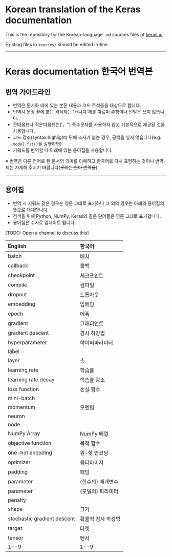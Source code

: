 # Korean translation of the Keras documentation

This is the repository for the Korean-language `.md` sources files of [keras.io](https://keras.io).

Existing files in `sources/` should be edited in-line.

---

# Keras documentation 한국어 번역본


## 번역 가이드라인

- 번역은 문서화 내에 있는 본문 내용과 코드 주석들을 대상으로 합니다.
- 번역시 문장 끝에 붙는 격식체는 'ㅂ니다'체를 따르며 존칭이나 반말은 쓰지 않습니다.
- 큰따옴표나 작은따옴표는('，") 특수문자를 사용하지 않고 기본적으로 제공된 것을 사용합니다.
- 코드 강조(syntax highlight) 뒤에 조사가 붙는 경우, 공백을 넣지 않습니다(e.g. `model.fit()`을 실행하면).
- 키워드를 번역할 때 아래에 있는 용어집을 사용합니다.

※ 번역은 다른 언어로 된 문서의 의미를 이해하고 한국어로 다시 표현하는 것이니 번역체는 자제해 주시기 바랍니다(~~우리는 한다 번역을~~).

---

## 용어집

- 번역 시 키워드 같은 경우는 영문 그대로 표기하나 그 외의 경우는 아래의 용어집의 뜻으로 대체합니다.
- 검색을 위해 Python, NumPy, Keras와 같은 단어들은 영문 그대로 표기합니다.
- 용어집은 수시로 업데이트 됩니다.

[TODO: Open a channel to discuss this]

| English            | 한국어                 |
|:-------------------|:-----------------------|
| batch              | 배치    |
| callback           | 콜백           |
| checkpoint         | 체크포인트              |
| compile            | 컴파일              |
| dropout            | 드롭아웃             |
| embedding          | 임베딩         |
| epoch              | 에폭           |
| gradient           | 그래디언트           |
| gradient descent   | 경사 하강법           |
| hyperparameter     | 하이퍼파라미터        |
| label              |              |
| layer              | 층             |
| learning rate      | 학습률              |
| learning rate decay| 학습률 감소          |
| loss function      | 손실 함수           |
| mini-batch         |              |
| momentum           | 모멘텀             |
| neuron             |              |
| node               |              |
| NumPy Array        | NumPy 배열             |
| objective function | 목적 함수              |
| one-hot encoding   | 원-핫 인코딩           |
| optimizer          | 옵티마이저          |
| padding            | 패딩           |
| parameter          | (함수의) 매개변수           |
| parameter          | (모델의) 파라미터           |
| penalty            |              |
| shape              | 크기        |
| stochastic gradient descent | 확률적 경사 하강법           |
| target             | 타겟           |
| tensor             | 텐서                   |
| 1--9               | 1--9                  |

